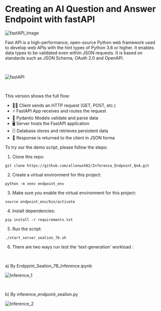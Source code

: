 # Creating an AI Question and Answer Endpoint with fastAPI


![fastAPI_Image](https://github.com/user-attachments/assets/e74947d4-ae5d-458f-b9cd-6f2e59f1977e)


Fast API is a high-performance, open-source Python web framework used to develop web APIs with the hint types of Python 3.6 or higher. It enables data types to be validated even within JSON requests. It is based on standards such as JSON Schema, OAuth 2.0 and OpenAPI.

<br/>

![fastAPI](https://github.com/user-attachments/assets/10955176-73ee-49b7-8668-97ec5312923b)

<br/>

This version shows the full flow:
- 🧑‍💻 Client sends an HTTP request (GET, POST, etc.)
- ⚡ FastAPI App receives and routes the request
- 🧠 Pydantic Models validate and parse data
- 🖥️ Server hosts the FastAPI application
- 🗄️ Database stores and retrieves persistent data
- 🔁 Response is returned to the client in JSON forma


To try our the demo script, please follow the steps:

1) Clone this repo:
```
git clone https://github.com/allenwsh82/Inference_Endpoint_QnA.git
```

2) Create a virtual environment for this project:
```
python -m venv endpoint_env
```

3) Make sure you enable the virtual environment for this project:
```
source endpoint_env/bin/activate
```

4) Install dependencies:
```
pip install -r requirements.txt
```

5) Run the script:
```
./start_server_sealion_7b.sh
```
6) There are two ways run test the 'text-generation' workload :
<br/>

   a) By Endppint_Sealion_7B_Inference.ipynb

   ![Inference_1](https://github.com/user-attachments/assets/dc89041d-6915-457e-815f-0b50094259a4)

<br/>

   b) By inference_endpoint_sealion.py
  
   ![Inference_2](https://github.com/user-attachments/assets/e7a1f8e5-8534-49d8-b17b-4e44d8404d96)
